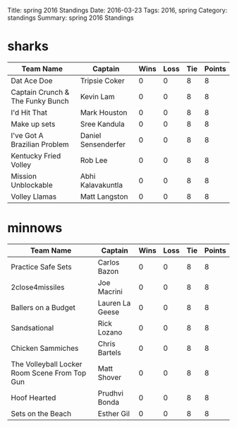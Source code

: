 Title: spring 2016 Standings
Date: 2016-03-23
Tags: 2016, spring
Category: standings
Summary: spring 2016 Standings

sharks
=====
| Team Name | Captain | Wins | Loss | Tie | Points |
| --- | --- | --- | --- | --- | --- |
| Dat Ace Doe | Tripsie Coker | 0 | 0 | 8 | 8 |
  | Captain Crunch & The Funky Bunch | Kevin Lam | 0 | 0 | 8 | 8 |
  | I'd Hit That | Mark Houston | 0 | 0 | 8 | 8 |
  | Make up sets | Sree Kandula | 0 | 0 | 8 | 8 |
  | I've Got A Brazilian Problem | Daniel Sensenderfer | 0 | 0 | 8 | 8 |
  | Kentucky Fried Volley | Rob Lee | 0 | 0 | 8 | 8 |
  | Mission Unblockable | Abhi Kalavakuntla | 0 | 0 | 8 | 8 |
  | Volley Llamas | Matt Langston | 0 | 0 | 8 | 8 |
  

minnows
=====
| Team Name | Captain | Wins | Loss | Tie | Points |
| --- | --- | --- | --- | --- | --- |
| Practice Safe Sets | Carlos Bazon | 0 | 0 | 8 | 8 |
  | 2close4missiles | Joe Macrini | 0 | 0 | 8 | 8 |
  | Ballers on a Budget | Lauren La Geese | 0 | 0 | 8 | 8 |
  | Sandsational | Rick Lozano | 0 | 0 | 8 | 8 |
  | Chicken Sammiches | Chris Bartels | 0 | 0 | 8 | 8 |
  | The Volleyball Locker Room Scene From Top Gun | Matt Shover | 0 | 0 | 8 | 8 |
  | Hoof Hearted | Prudhvi Bonda | 0 | 0 | 8 | 8 |
  | Sets on the Beach | Esther Gil | 0 | 0 | 8 | 8 |
  


